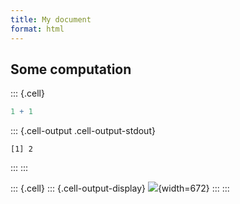 ```yaml
---
title: My document
format: html
---
```


## Some computation

::: {.cell}

```{.r .cell-code  code-line-numbers="true"}
1 + 1
```

::: {.cell-output .cell-output-stdout}

```
[1] 2
```

:::
:::

::: {.cell}
::: {.cell-output-display}
![](html-r_files/figure-html/unnamed-chunk-2-1.png){width=672}
:::
:::